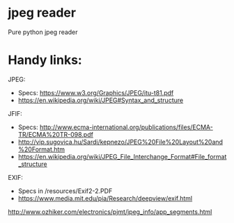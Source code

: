 # jpeg reader

Pure python jpeg reader


Handy links:
============

JPEG: 
* Specs: https://www.w3.org/Graphics/JPEG/itu-t81.pdf
* https://en.wikipedia.org/wiki/JPEG#Syntax_and_structure


JFIF:
* Specs: http://www.ecma-international.org/publications/files/ECMA-TR/ECMA%20TR-098.pdf
* http://vip.sugovica.hu/Sardi/kepnezo/JPEG%20File%20Layout%20and%20Format.htm
* https://en.wikipedia.org/wiki/JPEG_File_Interchange_Format#File_format_structure

EXIF:
* Specs in /resources/Exif2-2.PDF
* https://www.media.mit.edu/pia/Research/deepview/exif.html

http://www.ozhiker.com/electronics/pjmt/jpeg_info/app_segments.html
